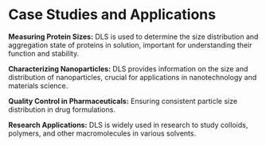 #  Case Studies and Applications

**Measuring Protein Sizes:**
DLS is used to determine the size distribution and aggregation state of proteins in solution, important for understanding their function and stability.

**Characterizing Nanoparticles:**
DLS provides information on the size and distribution of nanoparticles, crucial for applications in nanotechnology and materials science.

**Quality Control in Pharmaceuticals:**
Ensuring consistent particle size distribution in drug formulations.

**Research Applications:**
DLS is widely used in research to study colloids, polymers, and other macromolecules in various solvents.
